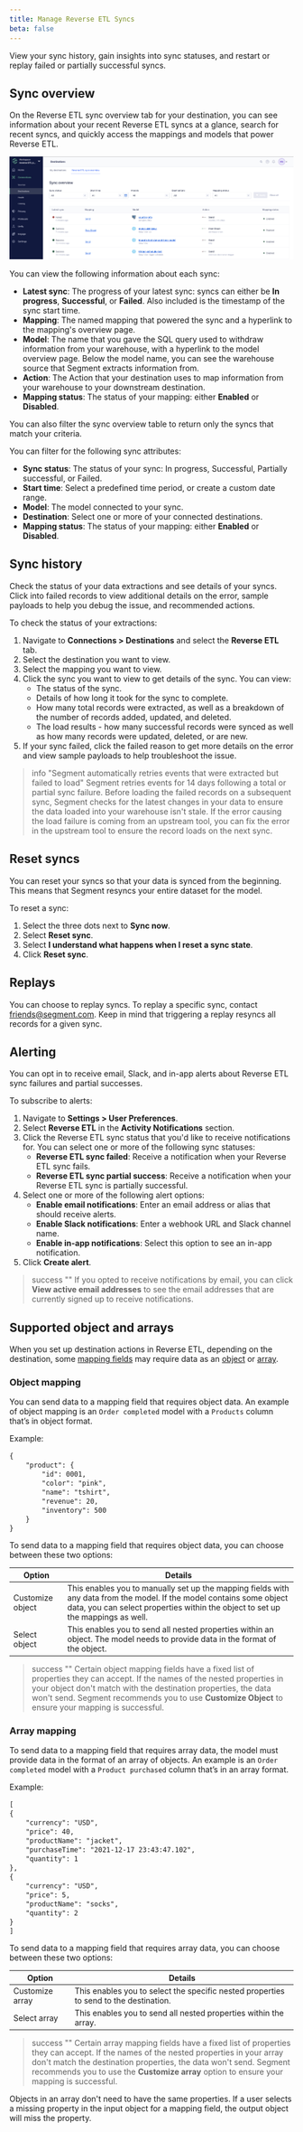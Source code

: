 ```yaml
---
title: Manage Reverse ETL Syncs
beta: false
---
```


View your sync history, gain insights into sync statuses, and restart or replay failed or partially successful syncs.

## Sync overview
On the Reverse ETL sync overview tab for your destination, you can see information about your recent Reverse ETL syncs at a glance, search for recent syncs, and quickly access the mappings and models that power Reverse ETL.

![A screenshot of the sync overview page, which includes one failed sync and three successful syncs.](images/sync-overview.png)

You can view the following information about each sync: 
- **Latest sync**: The progress of your latest sync: syncs can either be **In progress**, **Successful**, or **Failed**. Also included is the timestamp of the sync start time.
- **Mapping**: The named mapping that powered the sync and a hyperlink to the mapping's overview page. 
- **Model**: The name that you gave the SQL query used to withdraw information from your warehouse, with a hyperlink to the model overview page. Below the model name, you can see the warehouse source that Segment extracts information from.
- **Action**: The Action that your destination uses to map information from your warehouse to your downstream destination. 
- **Mapping status**: The status of your mapping: either **Enabled** or **Disabled**. 

You can also filter the sync overview table to return only the syncs that match your criteria. 

You can filter for the following sync attributes: 
- **Sync status**: The status of your sync: In progress, Successful, Partially successful, or Failed.
- **Start time**: Select a predefined time period, or create a custom date range. 
- **Model**: The model connected to your sync. 
- **Destination**: Select one or more of your connected destinations. 
- **Mapping status**: The status of your mapping: either **Enabled** or **Disabled**. 

## Sync history
Check the status of your data extractions and see details of your syncs. Click into failed records to view additional details on the error, sample payloads to help you debug the issue, and recommended actions.

To check the status of your extractions:
1. Navigate to **Connections > Destinations** and select the **Reverse ETL** tab.
2. Select the destination you want to view.
3. Select the mapping you want to view.  
4. Click the sync you want to view to get details of the sync. You can view:
    * The status of the sync.
    * Details of how long it took for the sync to complete.
    * How many total records were extracted, as well as a breakdown of the number of records added, updated, and deleted.
    * The load results - how many successful records were synced as well as how many records were updated, deleted, or are new.
5. If your sync failed, click the failed reason to get more details on the error and view sample payloads to help troubleshoot the issue.

> info "Segment automatically retries events that were extracted but failed to load"
> Segment retries events for 14 days following a total or partial sync failure. Before loading the failed records on a subsequent sync, Segment checks for the latest changes in your data to ensure the data loaded into your warehouse isn't stale. If the error causing the load failure is coming from an upstream tool, you can fix the error in the upstream tool to ensure the record loads on the next sync. 

## Reset syncs
You can reset your syncs so that your data is synced from the beginning. This means that Segment resyncs your entire dataset for the model.

To reset a sync:
1. Select the three dots next to **Sync now**.
2. Select **Reset sync**. 
3. Select **I understand what happens when I reset a sync state**. 
4. Click **Reset sync**.

## Replays
You can choose to replay syncs. To replay a specific sync, contact [friends@segment.com](mailto:friends@segment.com). Keep in mind that triggering a replay resyncs all records for a given sync.

## Alerting
You can opt in to receive email, Slack, and in-app alerts about Reverse ETL sync failures and partial successes. 

To subscribe to alerts: 
1. Navigate to **Settings > User Preferences**. 
2. Select **Reverse ETL** in the **Activity Notifications** section.
3. Click the Reverse ETL sync status that you'd like to receive notifications for. You can select one or more of the following sync statuses:
    - **Reverse ETL sync failed**: Receive a notification when your Reverse ETL sync fails.
    - **Reverse ETL sync partial success**: Receive a notification when your Reverse ETL sync is partially successful.
4. Select one or more of the following alert options: 
    - **Enable email notifications**: Enter an email address or alias that should receive alerts.
    - **Enable Slack notifications**: Enter a webhook URL and Slack channel name.
    - **Enable in-app notifications**: Select this option to see an in-app notification.
5. Click **Create alert**.

> success ""
> If you opted to receive notifications by email, you can click **View active email addresses** to see the email addresses that are currently signed up to receive notifications. 

## Supported object and arrays 

When you set up destination actions in Reverse ETL, depending on the destination, some [mapping fields](/docs/connections/reverse-etl/setup/#step-4-create-mappings) may require data as an [object](/docs/connections/reverse-etl/manage-retl/#object-mapping) or [array](/docs/connections/reverse-etl/manage-retl/#array-mapping). 

### Object mapping
You can send data to a mapping field that requires object data. An example of object mapping is an `Order completed` model with a `Products` column that’s in object format. 

Example: 
    
    {
        "product": {
            "id": 0001,
            "color": "pink",
            "name": "tshirt",
            "revenue": 20,
            "inventory": 500
        }
    }

To send data to a mapping field that requires object data, you can choose between these two options: 

Option | Details
------ | --------
Customize object | This enables you to manually set up the mapping fields with any data from the model. If the model contains some object data, you can select properties within the object to set up the mappings as well.
Select object | This enables you to send all nested properties within an object. The model needs to provide data in the format of the object. 

> success ""
> Certain object mapping fields have a fixed list of properties they can accept. If the names of the nested properties in your object don't match with the destination properties, the data won't send. Segment recommends you to use **Customize Object** to ensure your mapping is successful.


### Array mapping
To send data to a mapping field that requires array data, the model must provide data in the format of an array of objects. An example is an `Order completed` model with a `Product purchased` column that’s in an array format.

Example: 

    
    [
    {
        "currency": "USD",
        "price": 40,
        "productName": "jacket",
        "purchaseTime": "2021-12-17 23:43:47.102",
        "quantity": 1
    },
    {
        "currency": "USD",
        "price": 5,
        "productName": "socks",
        "quantity": 2
    }
    ]
    

To send data to a mapping field that requires array data, you can choose between these two options: 

Option | Details
------ | --------
Customize array | This enables you to select the specific nested properties to send to the destination. 
Select array | This enables you to send all nested properties within the array.

> success ""
> Certain array mapping fields have a fixed list of properties they can accept. If the names of the nested properties in your array don't match the destination properties, the data won't send. Segment recommends you to use the **Customize array** option to ensure your mapping is successful.

Objects in an array don't need to have the same properties. If a user selects a missing property in the input object for a mapping field, the output object will miss the property.